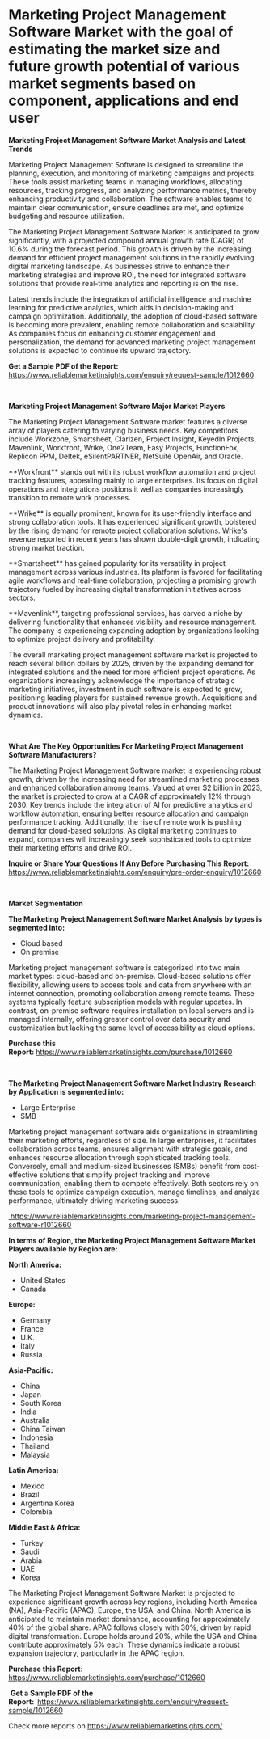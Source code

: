 <p><h1>Marketing Project Management Software Market with the goal of estimating the market size and future growth potential of various market segments based on component, applications and end user</h1></p><p><strong>Marketing Project Management Software Market Analysis and Latest Trends</strong></p>
<p><p>Marketing Project Management Software is designed to streamline the planning, execution, and monitoring of marketing campaigns and projects. These tools assist marketing teams in managing workflows, allocating resources, tracking progress, and analyzing performance metrics, thereby enhancing productivity and collaboration. The software enables teams to maintain clear communication, ensure deadlines are met, and optimize budgeting and resource utilization.</p><p>The Marketing Project Management Software Market is anticipated to grow significantly, with a projected compound annual growth rate (CAGR) of 10.6% during the forecast period. This growth is driven by the increasing demand for efficient project management solutions in the rapidly evolving digital marketing landscape. As businesses strive to enhance their marketing strategies and improve ROI, the need for integrated software solutions that provide real-time analytics and reporting is on the rise.</p><p>Latest trends include the integration of artificial intelligence and machine learning for predictive analytics, which aids in decision-making and campaign optimization. Additionally, the adoption of cloud-based software is becoming more prevalent, enabling remote collaboration and scalability. As companies focus on enhancing customer engagement and personalization, the demand for advanced marketing project management solutions is expected to continue its upward trajectory.</p></p>
<p><strong>Get a Sample PDF of the Report:&nbsp;</strong> <a href="https://www.reliablemarketinsights.com/enquiry/request-sample/1012660?utm_campaign=2639&utm_medium=2&utm_source=Github&utm_content=ia&utm_term=06032025&utm_id=marketing-project-management-software">https://www.reliablemarketinsights.com/enquiry/request-sample/1012660</a></p>
<p>&nbsp;</p>
<p><strong>Marketing Project Management Software Major Market Players</strong></p>
<p><p>The Marketing Project Management Software market features a diverse array of players catering to varying business needs. Key competitors include Workzone, Smartsheet, Clarizen, Project Insight, KeyedIn Projects, Mavenlink, Workfront, Wrike, One2Team, Easy Projects, FunctionFox, Replicon PPM, Deltek, eSilentPARTNER, NetSuite OpenAir, and Oracle. </p><p>**Workfront** stands out with its robust workflow automation and project tracking features, appealing mainly to large enterprises. Its focus on digital operations and integrations positions it well as companies increasingly transition to remote work processes. </p><p>**Wrike** is equally prominent, known for its user-friendly interface and strong collaboration tools. It has experienced significant growth, bolstered by the rising demand for remote project collaboration solutions. Wrike's revenue reported in recent years has shown double-digit growth, indicating strong market traction. </p><p>**Smartsheet** has gained popularity for its versatility in project management across various industries. Its platform is favored for facilitating agile workflows and real-time collaboration, projecting a promising growth trajectory fueled by increasing digital transformation initiatives across sectors. </p><p>**Mavenlink**, targeting professional services, has carved a niche by delivering functionality that enhances visibility and resource management. The company is experiencing expanding adoption by organizations looking to optimize project delivery and profitability.</p><p>The overall marketing project management software market is projected to reach several billion dollars by 2025, driven by the expanding demand for integrated solutions and the need for more efficient project operations. As organizations increasingly acknowledge the importance of strategic marketing initiatives, investment in such software is expected to grow, positioning leading players for sustained revenue growth. Acquisitions and product innovations will also play pivotal roles in enhancing market dynamics.</p></p>
<p>&nbsp;</p>
<p><strong>What Are The Key Opportunities For Marketing Project Management Software Manufacturers?</strong></p>
<p><p>The Marketing Project Management Software market is experiencing robust growth, driven by the increasing need for streamlined marketing processes and enhanced collaboration among teams. Valued at over $2 billion in 2023, the market is projected to grow at a CAGR of approximately 12% through 2030. Key trends include the integration of AI for predictive analytics and workflow automation, ensuring better resource allocation and campaign performance tracking. Additionally, the rise of remote work is pushing demand for cloud-based solutions. As digital marketing continues to expand, companies will increasingly seek sophisticated tools to optimize their marketing efforts and drive ROI.</p></p>
<p><strong>Inquire or Share Your Questions If Any Before Purchasing This Report:</strong> <a href="https://www.reliablemarketinsights.com/enquiry/pre-order-enquiry/1012660?utm_campaign=2639&utm_medium=2&utm_source=Github&utm_content=ia&utm_term=06032025&utm_id=marketing-project-management-software">https://www.reliablemarketinsights.com/enquiry/pre-order-enquiry/1012660</a></p>
<p>&nbsp;</p>
<p><strong>Market Segmentation</strong></p>
<p><strong>The Marketing Project Management Software Market Analysis by types is segmented into:</strong></p>
<p><ul><li>Cloud based</li><li>On premise</li></ul></p>
<p><p>Marketing project management software is categorized into two main market types: cloud-based and on-premise. Cloud-based solutions offer flexibility, allowing users to access tools and data from anywhere with an internet connection, promoting collaboration among remote teams. These systems typically feature subscription models with regular updates. In contrast, on-premise software requires installation on local servers and is managed internally, offering greater control over data security and customization but lacking the same level of accessibility as cloud options.</p></p>
<p><strong>Purchase this Report:&nbsp;</strong><a href="https://www.reliablemarketinsights.com/purchase/1012660?utm_campaign=2639&utm_medium=2&utm_source=Github&utm_content=ia&utm_term=06032025&utm_id=marketing-project-management-software">https://www.reliablemarketinsights.com/purchase/1012660</a></p>
<p>&nbsp;</p>
<p><strong>The Marketing Project Management Software Market Industry Research by Application is segmented into:</strong></p>
<p><ul><li>Large Enterprise</li><li>SMB</li></ul></p>
<p><p>Marketing project management software aids organizations in streamlining their marketing efforts, regardless of size. In large enterprises, it facilitates collaboration across teams, ensures alignment with strategic goals, and enhances resource allocation through sophisticated tracking tools. Conversely, small and medium-sized businesses (SMBs) benefit from cost-effective solutions that simplify project tracking and improve communication, enabling them to compete effectively. Both sectors rely on these tools to optimize campaign execution, manage timelines, and analyze performance, ultimately driving marketing success.</p></p>
<p><a href="https://www.reliablemarketinsights.com/marketing-project-management-software-r1012660?utm_campaign=2639&utm_medium=2&utm_source=Github&utm_content=ia&utm_term=06032025&utm_id=marketing-project-management-software">&nbsp;https://www.reliablemarketinsights.com/marketing-project-management-software-r1012660</a></p>
<p><strong>In terms of Region, the Marketing Project Management Software Market Players available by Region are:</strong></p>
<p>
    <p> <strong> North America: </strong>
        <ul>
            <li>United States</li>
            <li>Canada</li>
        </ul>
        </p> 
    <p> <strong> Europe: </strong>
        <ul>
            <li>Germany</li>
            <li>France</li>
            <li>U.K.</li>
            <li>Italy</li>
            <li>Russia</li>
        </ul>
        </p> 
    <p> <strong> Asia-Pacific: </strong>
        <ul>
            <li>China</li>
            <li>Japan</li>
            <li>South Korea</li>
            <li>India</li>
            <li>Australia</li>
            <li>China Taiwan</li>
            <li>Indonesia</li>
            <li>Thailand</li>
            <li>Malaysia</li>
        </ul>
        </p> 
    <p> <strong> Latin America: </strong>
        <ul>
            <li>Mexico</li>
            <li>Brazil</li>
            <li>Argentina Korea</li>
            <li>Colombia</li>
        </ul>
        </p> 
    <p> <strong> Middle East & Africa: </strong>
        <ul>
            <li>Turkey</li>
            <li>Saudi</li>
            <li>Arabia</li>
            <li>UAE</li>
            <li>Korea</li>
        </ul>
    </p>
    </p>
<p><p>The Marketing Project Management Software Market is projected to experience significant growth across key regions, including North America (NA), Asia-Pacific (APAC), Europe, the USA, and China. North America is anticipated to maintain market dominance, accounting for approximately 40% of the global share. APAC follows closely with 30%, driven by rapid digital transformation. Europe holds around 20%, while the USA and China contribute approximately 5% each. These dynamics indicate a robust expansion trajectory, particularly in the APAC region.</p></p>
<p><strong>Purchase this Report: </strong><a href="https://www.reliablemarketinsights.com/purchase/1012660?utm_campaign=2639&utm_medium=2&utm_source=Github&utm_content=ia&utm_term=06032025&utm_id=marketing-project-management-software">https://www.reliablemarketinsights.com/purchase/1012660</a></p>
<p>&nbsp;<strong>Get a Sample PDF of the Report:&nbsp;&nbsp;</strong><a href="https://www.reliablemarketinsights.com/enquiry/request-sample/1012660?utm_campaign=2639&utm_medium=2&utm_source=Github&utm_content=ia&utm_term=06032025&utm_id=marketing-project-management-software">https://www.reliablemarketinsights.com/enquiry/request-sample/1012660</a></p>
<p><strong></strong></p>
<p>Check more reports on <a href="https://www.reliablemarketinsights.com/?utm_campaign=2639&utm_medium=2&utm_source=Github&utm_content=ia&utm_term=06032025&utm_id=marketing-project-management-software">https://www.reliablemarketinsights.com/</a></p>